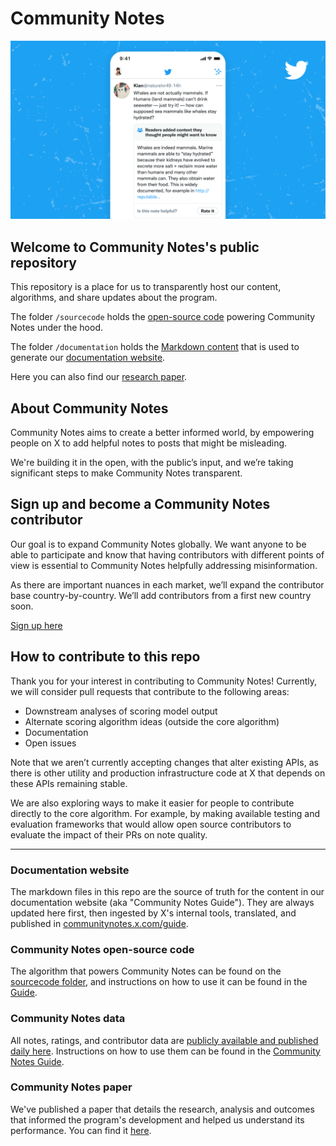 # Community Notes

![](/documentation/images/help-rate-this-note-expanded.png)

## Welcome to Community Notes's public repository

This repository is a place for us to transparently host our content, algorithms, and share updates about the program.

The folder `/sourcecode` holds the [open-source code](https://github.com/twitter/communitynotes/tree/main/sourcecode) powering Community Notes under the hood.

The folder `/documentation` holds the [Markdown content](https://github.com/twitter/communitynotes/tree/main/documentation) that is used to generate our [documentation website](https://communitynotes.x.com/guide).

Here you can also find our [research paper](https://github.com/twitter/communitynotes/blob/main/birdwatch_paper_2022_10_27.pdf).

## About Community Notes

Community Notes aims to create a better informed world, by empowering people on X to add helpful notes to posts that might be misleading.

We're building it in the open, with the public’s input, and we’re taking significant steps to make Community Notes transparent.

## Sign up and become a Community Notes contributor

Our goal is to expand Community Notes globally. We want anyone to be able to participate and know that having contributors with different points of view is essential to Community Notes helpfully addressing misinformation.

As there are important nuances in each market, we’ll expand the contributor base country-by-country. We’ll add contributors from a first new country soon.

[Sign up here](https://x.com/i/flow/join-birdwatch)

## How to contribute to this repo

Thank you for your interest in contributing to Community Notes! Currently, we will consider pull requests that contribute to the following areas:
* Downstream analyses of scoring model output
* Alternate scoring algorithm ideas (outside the core algorithm)
* Documentation
* Open issues

Note that we aren’t currently accepting changes that alter existing APIs, as there is other utility and production infrastructure code at X that depends on these APIs remaining stable.

We are also exploring ways to make it easier for people to contribute directly to the core algorithm. For example, by making available testing and evaluation frameworks that would allow open source contributors to evaluate the impact of their PRs on note quality.

---

### Documentation website

The markdown files in this repo are the source of truth for the content in our documentation website (aka "Community Notes Guide"). They are always updated here first, then ingested by X's internal tools, translated, and published in [communitynotes.x.com/guide](https://communitynotes.x.com/guide).

### Community Notes open-source code

The algorithm that powers Community Notes can be found on the [sourcecode folder](https://github.com/twitter/communitynotes/tree/main/sourcecode), and instructions on how to use it can be found in the [Guide](https://twitter.github.io/communitynotes/note-ranking-code/).

### Community Notes data

All notes, ratings, and contributor data are [publicly available and published daily here](https://x.com/i/communitynotes/download-data). Instructions on how to use them can be found in the [Community Notes Guide](https://communitynotes.x.com/guide/under-the-hood/download-data/).

### Community Notes paper

We've published a paper that details the research, analysis and outcomes that informed the program's development and helped us understand its performance. You can find it [here](https://github.com/twitter/communitynotes/blob/main/birdwatch_paper_2022_10_27.pdf).
